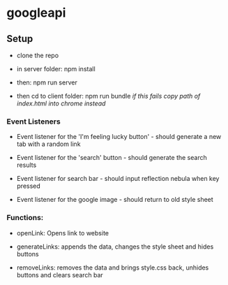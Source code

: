 # googleapi

## Setup
* clone the repo
* in server folder: 
    npm install

* then:
    npm run server

* then cd to client folder:
    npm run bundle
*if this fails copy path of index.html into chrome instead*

### Event Listeners

* Event listener for the 'I'm feeling lucky button' - should generate a new tab with a random link

* Event listener for the 'search' button - should generate the search results

* Event listener for search bar - should input reflection nebula when key pressed

* Event listener for the google image - should return to old style sheet

### Functions:

* openLink: Opens link to website

* generateLinks: appends the data, changes the style sheet and hides buttons

* removeLinks: removes the data and brings style.css back, unhides buttons and clears search bar








    
